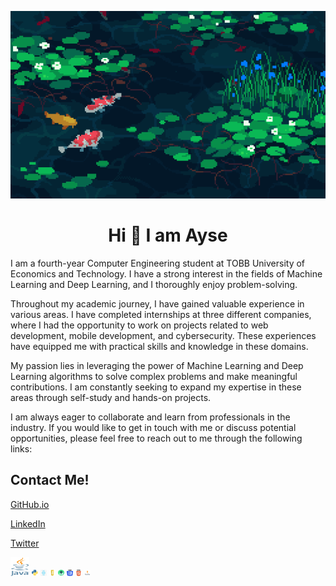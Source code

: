 <p align="center">
  <img src="assests/banner4.gif" alt="Animasyon" width="800" height="300">
</p>


<h1 align="center"> Hi 👋 I am Ayse</h2>
I am a fourth-year Computer Engineering student at TOBB University of Economics and Technology. I have a strong interest in the fields of Machine Learning and Deep Learning, and I thoroughly enjoy problem-solving.

Throughout my academic journey, I have gained valuable experience in various areas. I have completed internships at three different companies, where I had the opportunity to work on projects related to web development, mobile development, and cybersecurity. These experiences have equipped me with practical skills and knowledge in these domains.

My passion lies in leveraging the power of Machine Learning and Deep Learning algorithms to solve complex problems and make meaningful contributions. I am constantly seeking to expand my expertise in these areas through self-study and hands-on projects.

I am always eager to collaborate and learn from professionals in the industry. If you would like to get in touch with me or discuss potential opportunities, please feel free to reach out to me through the following links:
<h2>Contact Me!</h2>

[GitHub.io](https://ayse-sadioglu.github.io/Portfolio/)
<br/>  

[LinkedIn](https://www.linkedin.com/in/aysesadioglu/)
<br/>  

[Twitter](https://twitter.com/daedraedra)



  <img src="assests/java.png" alt="image" width="30" height="30">
    <img src="assests/py.png" alt="image" width="10" height="10">
      <img src="assests/react.png" alt="image" width="10" height="10">
        <img src="assests/js.png" alt="image" width="10" height="10">
          <img src="assests/android.png" alt="image" width="10" height="10">
            <img src="assests/css.png" alt="image" width="10" height="10">
              <img src="assests/html.png" alt="image" width="10" height="10">
                <img src="assests/tensor.png" alt="image" width="10" height="10">


